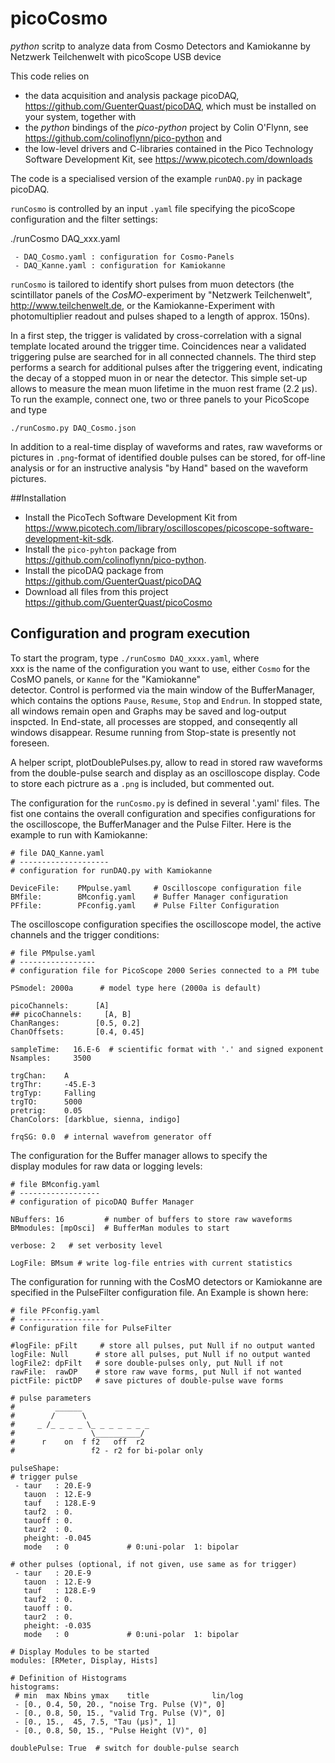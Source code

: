 # picoCosmo

*python* scritp to analyze data from Cosmo Detectors and Kamiokanne 
 by Netzwerk Teilchenwelt with picoScope USB device

This code relies on

  - the data acquisition and analysis package
    picoDAQ, https://github.com/GuenterQuast/picoDAQ, which 
    must be installed on your system, together with 
  - the  *python* bindings of the *pico-python* project by
    Colin O'Flynn, see https://github.com/colinoflynn/pico-python and 
  - the low-level drivers and C-libraries contained in 
    the Pico Technology Software Development Kit,
    see  https://www.picotech.com/downloads

The code is a specialised version of the example `runDAQ.py`
in package picoDAQ.

`runCosmo` is controlled by an input `.yaml` file specifying
the picoScope configuration and the filter settings:

   ./runCosmo DAQ_xxx.yaml

     - DAQ_Cosmo.yaml : configuration for Cosmo-Panels
     - DAQ_Kanne.yaml : configuration for Kamiokanne

`runCosmo` is tailored to identify short pulses from muon detectors (the 
scintillator panels of the *CosMO*-experiment by "Netzwerk Teilchenwelt",
http://www.teilchenwelt.de, or the Kamiokanne-Experiment with
photomultiplier readout and pulses shaped to a length of approx. 150ns). 

In a first step, the trigger is validated by cross-correlation with a signal template located around the trigger time. Coincidences near a validated triggering pulse are searched for in all connected channels. 
The third step performs a search for additional pulses after the
triggering event, indicating the decay of a stopped muon in or near the detector. This simple set-up allows to measure the mean muon lifetime
in the muon rest frame (2.2 µs). To run the example, connect one, two
or three panels to your PicoScope and type

  `./runCosmo.py DAQ_Cosmo.json` 


In addition to a real-time display of waveforms and rates, raw waveforms
or pictures in `.png`-format of identified double pulses can be stored,
for off-line analysis or for an instructive analysis "by Hand" based
on the waveform pictures.


##Installation

  - Install the PicoTech Software Development Kit from  
    <https://www.picotech.com/library/oscilloscopes/picoscope-software-development-kit-sdk>.
  - Install the `pico-pyhton` package from   
    <https://github.com/colinoflynn/pico-python>.
  - Install the picoDAQ package from 
    <https://github.com/GuenterQuast/picoDAQ> 
  - Download all files from this project
    <https://github.com/GuenterQuast/picoCosmo> 

## Configuration and program execution
To start the program, type `./runCosmo DAQ_xxxx.yaml`, where  
xxx is the name of the configuration you want to use, either
`Cosmo` for the CosMO panels, or `Kanne` for the "Kamiokanne"   
detector. Control is performed via the main window of the
BufferManager, which contains the options `Pause`, `Resume`,
`Stop` and `Endrun`. In stopped state, all windows remain open
and Graphs may be saved and log-output inspcted. In End-state,
all processes are stopped, and conseqently all windows disappear.
Resume running from Stop-state is presently not foreseen. 

A helper script, plotDoublePulses.py, allow to read in stored
raw waveforms from the double-pulse search and display as an
oscilloscope display. Code to store each pictrure as a `.png`
is included, but commented out.

The configuration for the `runCosmo.py` is defined in several '.yaml' files. The fist one contains the overall configuration and specifies
configurations for the oscilloscope, the BufferManager and the Pulse
Filter.  Here is the example to run with Kamiokanne:

    # file DAQ_Kanne.yaml
    # --------------------
    # configuration for runDAQ.py with Kamiokanne 

    DeviceFile:    PMpulse.yaml     # Oscilloscope configuration file
    BMfile:        BMconfig.yaml    # Buffer Manager configuration
    PFfile:        PFconfig.yaml    # Pulse Filter Configuration 

The oscilloscope configuration specifies the oscilloscope model,
 the active channels and the trigger conditions:

    # file PMpulse.yaml
    # -----------------
    # configuration file for PicoScope 2000 Series connected to a PM tube

    PSmodel: 2000a      # model type here (2000a is default)

    picoChannels:      [A]
    ## picoChannels:     [A, B]
    ChanRanges:        [0.5, 0.2]
    ChanOffsets:       [0.4, 0.45]

    sampleTime:   16.E-6  # scientific format with '.' and signed exponent 
    Nsamples:     3500

    trgChan:    A
    trgThr:     -45.E-3
    trgTyp:     Falling
    trgTO:      5000
    pretrig:    0.05
    ChanColors: [darkblue, sienna, indigo]

    frqSG: 0.0  # internal wavefrom generator off

The configuration for the Buffer manager allows to specify the   
display modules for raw data or logging levels:  

    # file BMconfig.yaml
    # ------------------
    # configuration of picoDAQ Buffer Manager 

    NBuffers: 16         # number of buffers to store raw waveforms
    BMmodules: [mpOsci]  # BufferMan modules to start

    verbose: 2   # set verbosity level

    LogFile: BMsum # write log-file entries with current statistics

The configuration for running with the CosMO detectors or Kamiokanne
are specified in the PulseFilter configuration file.  An Example is
shown here: 

    # file PFconfig.yaml
    # -------------------
    # Configuration file for PulseFilter

    #logFile: pFilt     # store all pulses, put Null if no output wanted
    logFile: Null      # store all pulses, put Null if no output wanted
    logFile2: dpFilt   # sore double-pulses only, put Null if not
    rawFile:  rawDP    # store raw wave forms, put Null if not wanted
    pictFile: pictDP   # save pictures of double-pulse wave forms

    # pulse parameters
    #         ______
    #        /      \  
    #     _ /_ _ _ _ \_ _ _ _ _ _ _   
    #                 \__________/
    #      r    on  f f2   off  r2 
    #                 f2 - r2 for bi-polar only

    pulseShape:
    # trigger pulse
     - taur   : 20.E-9
       tauon  : 12.E-9 
       tauf   : 128.E-9 
       tauf2  : 0. 
       tauoff : 0. 
       taur2  : 0.
       pheight: -0.045
       mode   : 0             # 0:uni-polar  1: bipolar 

    # other pulses (optional, if not given, use same as for trigger)
     - taur   : 20.E-9
       tauon  : 12.E-9 
       tauf   : 128.E-9 
       tauf2  : 0. 
       tauoff : 0. 
       taur2  : 0.
       pheight: -0.035
       mode   : 0             # 0:uni-polar  1: bipolar 

    # Display Modules to be started
    modules: [RMeter, Display, Hists]

    # Definition of Histograms
    histograms:
     # min  max Nbins ymax    title              lin/log
     - [0., 0.4, 50, 20., "noise Trg. Pulse (V)", 0]
     - [0., 0.8, 50, 15., "valid Trg. Pulse (V)", 0]
     - [0., 15.,  45, 7.5, "Tau (µs)", 1]
     - [0., 0.8, 50, 15., "Pulse Height (V)", 0]

    doublePulse: True  # switch for double-pulse search

   